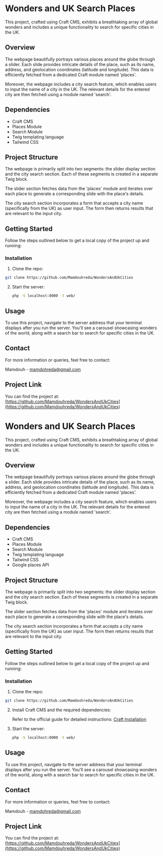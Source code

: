 # Wonders and UK Search Places 

This project, crafted using Craft CMS, exhibits a breathtaking array of global wonders and includes a unique functionality to search for specific cities in the UK.

## Overview

The webpage beautifully portrays various places around the globe through a slider. Each slide provides intricate details of the place, such as its name, address, and geolocation coordinates (latitude and longitude). This data is efficiently fetched from a dedicated Craft module named 'places'.

Moreover, the webpage includes a city search feature, which enables users to input the name of a city in the UK. The relevant details for the entered city are then fetched using a module named 'search'.

## Dependencies

* Craft CMS
* Places Module
* Search Module
* Twig templating language
* Tailwind CSS


## Project Structure

The webpage is primarily split into two segments: the slider display section and the city search section. Each of these segments is created in a separate Twig block.

The slider section fetches data from the 'places' module and iterates over each place to generate a corresponding slide with the place's details. 

The city search section incorporates a form that accepts a city name (specifically from the UK) as user input. The form then returns results that are relevant to the input city.

## Getting Started

Follow the steps outlined below to get a local copy of the project up and running:

### Installation

1. Clone the repo:

```bash
git clone https://github.com/Mamdouhreda/WondersAndUkCities
```

2. Start the server:

   ```bash
   php -S localhost:8000 -t web/
## Usage

To use this project, navigate to the server address that your terminal displays after you run the server. You'll see a carousel showcasing wonders of the world, along with a search bar to search for specific cities in the UK.

## Contact

For more information or queries, feel free to contact:

Mamdouh - mamdohreda@gmail.com

## Project Link

You can find the project at: [https://github.com/Mamdouhreda/WondersAndUkCities](https://github.com/Mamdouhreda/WondersAndUkCities)
# Wonders and UK Search Places 

This project, crafted using Craft CMS, exhibits a breathtaking array of global wonders and includes a unique functionality to search for specific cities in the UK.

## Overview

The webpage beautifully portrays various places around the globe through a slider. Each slide provides intricate details of the place, such as its name, address, and geolocation coordinates (latitude and longitude). This data is efficiently fetched from a dedicated Craft module named 'places'.

Moreover, the webpage includes a city search feature, which enables users to input the name of a city in the UK. The relevant details for the entered city are then fetched using a module named 'search'.

## Dependencies

* Craft CMS
* Places Module
* Search Module
* Twig templating language
* Tailwind CSS
* Google places API


## Project Structure

The webpage is primarily split into two segments: the slider display section and the city search section. Each of these segments is created in a separate Twig block.

The slider section fetches data from the 'places' module and iterates over each place to generate a corresponding slide with the place's details. 

The city search section incorporates a form that accepts a city name (specifically from the UK) as user input. The form then returns results that are relevant to the input city.

## Getting Started

Follow the steps outlined below to get a local copy of the project up and running:

### Installation

1. Clone the repo:

```bash
git clone https://github.com/Mamdouhreda/WondersAndUkCities
```

2. Install Craft CMS and the required dependencies:

   Refer to the official guide for detailed instructions: [Craft Installation](https://craftcms.com/docs/3.x/installation.html)

3. Start the server:

   ```bash
   php -S localhost:8000 -t web/
## Usage

To use this project, navigate to the server address that your terminal displays after you run the server. You'll see a carousel showcasing wonders of the world, along with a search bar to search for specific cities in the UK.

## Contact

For more information or queries, feel free to contact:

Mamdouh - mamdohreda@gmail.com

## Project Link

You can find the project at: [https://github.com/Mamdouhreda/WondersAndUkCities](https://github.com/Mamdouhreda/WondersAndUkCities)


